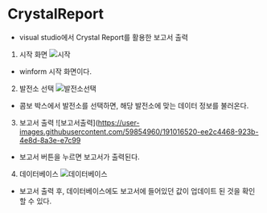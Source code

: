 # CrystalReport

- visual studio에서 Crystal Report를 활용한 보고서 출력

1. 시작 화면
![시작](https://user-images.githubusercontent.com/59854960/191016506-d235c428-1481-4653-ab52-f974c74c5711.PNG)
- winform 시작 화면이다.
2. 발전소 선택
![발전소선택](https://user-images.githubusercontent.com/59854960/191016517-8eea9714-e691-457c-ae99-a814b4f6d0ac.PNG)
- 콤보 박스에서 발전소를 선택하면, 해당 발전소에 맞는 데이터 정보를 불러온다.
3. 보고서 출력
![보고서출력](https://user-images.githubusercontent.com/59854960/191016520-ee2c4468-923b-4e8d-8a3e-e7c99
- 보고서 버튼을 누르면 보고서가 출력된다.
4. 데이터베이스
![데이터베이스](https://user-images.githubusercontent.com/59854960/191016514-fb2d320b-c2e8-46d4-a629-84fcd0adcb80.PNG)
- 보고서 출력 후, 데이터베이스에도 보고서에 들어있던 값이 업데이트 된 것을 확인할 수 있다.
